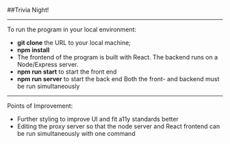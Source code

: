 ##Trivia Night!

-----------------------------------
To run the program in your local environment:

- **git clone** the URL to your local machine;
- **npm install**
- The frontend of the program is built with React. The backend runs on a Node/Express server.
- **npm run start** to start the front end
- **npm run server** to start the back end
Both the front- and backend must be run simultaneously

--------------------------------------
Points of Improvement:
- Further styling to improve UI and fit a11y standards better
- Editing the proxy server so that the node server and React frontend can be run simultaneously with one command
